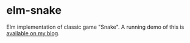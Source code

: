 # elm-snake
Elm implementation of classic game "Snake". A running demo of this is [available on my blog][demo].

[demo]: http://martinsnyder.net/snake/
